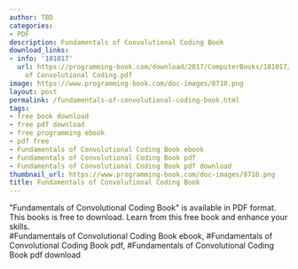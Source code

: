 ```yaml
---
author: TBD
categories:
- PDF
description: Fundamentals of Convolutional Coding Book
download_links:
- info: '181017'
  url: https://programming-book.com/download/2017/ComputerBooks/181017/Fundamentals
    of Convolutional Coding.pdf
image: https://www.programming-book.com/doc-images/8710.png
layout: post
permalink: /fundamentals-of-convolutional-coding-book.html
tags:
- free book download
- free pdf download
- free programming ebook
- pdf free
- Fundamentals of Convolutional Coding Book ebook
- Fundamentals of Convolutional Coding Book pdf
- Fundamentals of Convolutional Coding Book pdf download
thumbnail_url: https://www.programming-book.com/doc-images/8710.png
title: Fundamentals of Convolutional Coding Book
---
```


 
<div class="item-desc text-justify">
  "Fundamentals of Convolutional Coding Book" is available in PDF format. This books is free to download. Learn from this free book and enhance your skills.
  <br>
  #Fundamentals of Convolutional Coding Book ebook, #Fundamentals of Convolutional Coding Book pdf, #Fundamentals of Convolutional Coding Book pdf download
</div>